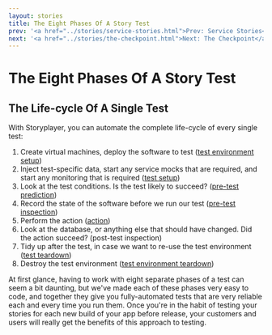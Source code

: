 ```yaml
---
layout: stories
title: The Eight Phases Of A Story Test
prev: '<a href="../stories/service-stories.html">Prev: Service Stories</a>'
next: '<a href="../stories/the-checkpoint.html">Next: The Checkpoint</a>'
---
```


# The Eight Phases Of A Story Test

## The Life-cycle Of A Single Test

With Storyplayer, you can automate the complete life-cycle of every single test:

1. Create virtual machines, deploy the software to test \([test environment setup](test-environment-setup-teardown.html)\)
1. Inject test-specific data, start any service mocks that are required, and start any monitoring that is required \([test setup](test-setup-teardown.html)\)
1. Look at the test conditions. Is the test likely to succeed? \([pre-test prediction](pre-test-prediction.html)\)
1. Record the state of the software before we run our test \([pre-test inspection](pre-test-inspection.html)\)
1. Perform the action \([action](action.html)\)
1. Look at the database, or anything else that should have changed. Did the action succeed? \(post-test inspection\)
1. Tidy up after the test, in case we want to re-use the test environment \([test teardown](test-setup-teardown.html)\)
1. Destroy the test environment \([test environment teardown](test-environment-setup-teardown.html)\)

At first glance, having to work with eight separate phases of a test can seem a bit daunting, but we've made each of these phases very easy to code, and together they give you fully-automated tests that are very reliable each and every time you run them. Once you're in the habit of testing your stories for each new build of your app before release, your customers and users will really get the benefits of this approach to testing.